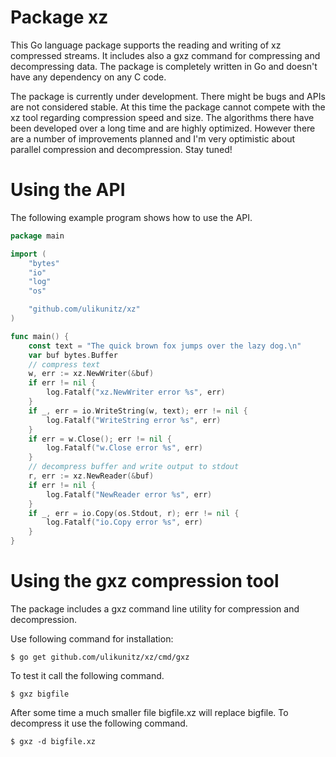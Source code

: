 # Package xz

This Go language package supports the reading and writing of xz
compressed streams. It includes also a gxz command for compressing and
decompressing data. The package is completely written in Go and doesn't
have any dependency on any C code.

The package is currently under development. There might be bugs and APIs
are not considered stable. At this time the package cannot compete with
the xz tool regarding compression speed and size. The algorithms there
have been developed over a long time and are highly optimized. However
there are a number of improvements planned and I'm very optimistic about
parallel compression and decompression. Stay tuned!

# Using the API

The following example program shows how to use the API.

```Go
package main

import (
	"bytes"
	"io"
	"log"
	"os"

	"github.com/ulikunitz/xz"
)

func main() {
	const text = "The quick brown fox jumps over the lazy dog.\n"
	var buf bytes.Buffer
	// compress text
	w, err := xz.NewWriter(&buf)
	if err != nil {
		log.Fatalf("xz.NewWriter error %s", err)
	}
	if _, err = io.WriteString(w, text); err != nil {
		log.Fatalf("WriteString error %s", err)
	}
	if err = w.Close(); err != nil {
		log.Fatalf("w.Close error %s", err)
	}
	// decompress buffer and write output to stdout
	r, err := xz.NewReader(&buf)
	if err != nil {
		log.Fatalf("NewReader error %s", err)
	}
	if _, err = io.Copy(os.Stdout, r); err != nil {
		log.Fatalf("io.Copy error %s", err)
	}
}
```

# Using the gxz compression tool

The package includes a gxz command line utility for compression and
decompression.

Use following command for installation:

    $ go get github.com/ulikunitz/xz/cmd/gxz

To test it call the following command.

    $ gxz bigfile

After some time a much smaller file bigfile.xz will replace bigfile.
To decompress it use the following command.

    $ gxz -d bigfile.xz

